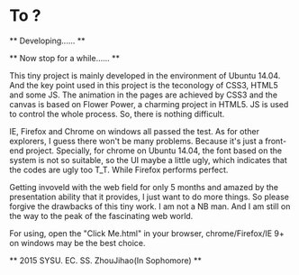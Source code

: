 # To ?

** Developing...... **

** Now stop for a while...... **

This tiny project is mainly developed in the environment of Ubuntu 14.04.
And the key point used in this project is the teconology of CSS3, HTML5 and some
JS. The animation in the pages are achieved by CSS3 and
the canvas is based on Flower Power, a charming project in HTML5. JS is used to control
the whole process. So, there is nothing difficult.

IE, Firefox and Chrome on windows all passed the test. As for other explorers, I guess there won't be
many problems. Because it's just a front-end project. Specially, for chrome on Ubuntu 14.04,
the font based on the system is not so suitable, so the UI maybe a little ugly, which indicates that the
codes are ugly too T_T. While Firefox performs perfect.

Getting invoveld with the web field for only 5 months and amazed by the presentation ability that it provides,
I just want to do more things. So please forgive the drawbacks of this tiny work. I am not a NB man. And I am
still on the way to the peak of the fascinating web world.

For using, open the "Click Me.html" in your browser, chrome/Firefox/IE 9+ on windows may be the best choice.

** 2015 SYSU. EC. SS. ZhouJihao(In Sophomore) **
